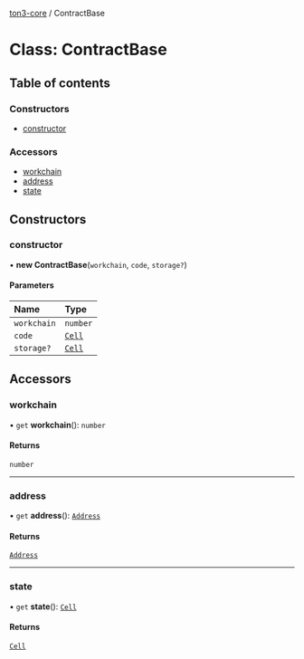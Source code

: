 [ton3-core](../README.md) / ContractBase

# Class: ContractBase

## Table of contents

### Constructors

- [constructor](ContractBase.md#constructor)

### Accessors

- [workchain](ContractBase.md#workchain)
- [address](ContractBase.md#address)
- [state](ContractBase.md#state)

## Constructors

### constructor

• **new ContractBase**(`workchain`, `code`, `storage?`)

#### Parameters

| Name | Type |
| :------ | :------ |
| `workchain` | `number` |
| `code` | [`Cell`](Cell.md) |
| `storage?` | [`Cell`](Cell.md) |

## Accessors

### workchain

• `get` **workchain**(): `number`

#### Returns

`number`

___

### address

• `get` **address**(): [`Address`](Address.md)

#### Returns

[`Address`](Address.md)

___

### state

• `get` **state**(): [`Cell`](Cell.md)

#### Returns

[`Cell`](Cell.md)
